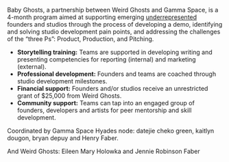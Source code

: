 <p>Baby Ghosts, a partnership between Weird Ghosts and Gamma Space, is a 4-month program aimed at supporting emerging <a href="https://weirdghosts.ca/faq" target="_blank">underrepresented</a> founders and studios through the process of developing a demo, identifying and solving studio development pain points, and addressing the challenges of the “three Ps”: Product, Production, and Pitching.</p>

- **Storytelling training:** Teams are supported in developing writing and presenting competencies for reporting (internal) and marketing (external).
- **Professional development:** Founders and teams are coached through studio development milestones.
- **Financial support:** Founders and/or studios receive an unrestricted grant of $25,000 from Weird Ghosts.
- **Community support:** Teams can tap into an engaged group of founders, developers and artists for peer mentorship and skill development.

Coordinated by Gamma Space Hyades node: datejie cheko green, kaitlyn dougon, bryan depuy and Henry Faber.

And Weird Ghosts: Eileen Mary Holowka and Jennie Robinson Faber